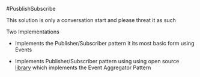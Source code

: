 #PusblishSubscribe

This solution is only a conversation start and please threat it as such

Two Implementations

- Implements the Publisher/Subscriber pattern it its most basic form using Events

- Implements Publisher/Subscriber pattern using using open source [library](https://github.com/NimaAra/Easy.MessageHub) which implements the Event Aggregator Pattern
